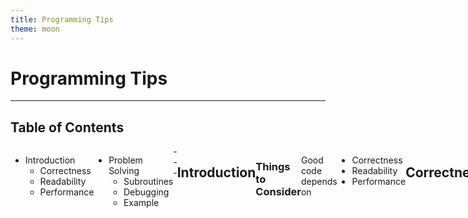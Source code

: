 ```yaml
---
title: Programming Tips
theme: moon
---
```

# Programming Tips
---
## Table of Contents
<style>
.container{
    display: flex;
}
.col{
    flex: 1;
}
</style>

<div class="container">

<div class="col">

* Introduction <!-- .element class="fragment" -->
  * Correctness <!-- .element class="fragment" -->
  * Readability <!-- .element class="fragment" -->
  * Performance <!-- .element class="fragment" -->
</div>

<div class="col">

* Problem Solving <!-- .element class="fragment" -->
  * Subroutines <!-- .element class="fragment" -->
  * Debugging <!-- .element class="fragment" -->
  * Example <!-- .element class="fragment" -->
</div>
---

## Introduction
### Things to Consider <!-- .element class="fragment" -->
Good code depends on <!-- .element class="fragment" -->
* Correctness <!-- .element class="fragment" -->
* Readability <!-- .element class="fragment" -->
* Performance <!-- .element class="fragment" -->
---
## Correctness
* Code needs to be correct <!-- .element class="fragment" -->
* If code is incorrect, then it doesn't matter <!-- .element class="fragment" -->
  * how performant it is <!-- .element class="fragment" -->
  * how readable it is <!-- .element class="fragment" -->
----

### For example 
```python
def bool_sat(formula):
    return True
```
<!-- .element class="fragment" -->
* $\mathcal{O}(1)$ solution to an NP-Complete problem <!-- .element class="fragment" -->
* but, obviously not a correct solution <!-- .element class="fragment" -->
----

## What does "correct" mean?
* Depends on context, e.g. consider software that <!-- .element class="fragment" -->
  * controls a commercial plane <!-- .element class="fragment" -->
    * must be provably (mathematically) correct <!-- .element class="fragment" -->
  * launches League of Legends <!-- .element class="fragment" -->
    * 80% test coverage is sufficient <!-- .element class="fragment" --> 
----
<style>
.container{
    display: flex;
}
.col{
    flex: 1;
}
</style>

### Testing
<div class="container">

<div class="col">

* You should always test your code
* This is the easiest way to catch bugs! <!-- .element class="fragment" -->
* For example <!-- .element class="fragment" -->

```python
def is_prime(n):
  if n in {0, 1}:
    return False
  else:
    sqrtn = int(n ** 0.5)
    for i in range(2, sqrtn):
      if n % i == 0:
        return False
    return True
```
<!-- .element class="fragment" -->
</div>

<div class="col">

* What is wrong with this code? <!-- .element class="fragment" -->
* May not be immediately obvious <!-- .element class="fragment" -->
  * So let's test it <!-- .element class="fragment" -->

```python
for i in range(2, 11):
  print(i, is_prime(i))
```
<!-- .element class="fragment" -->
</div>
----
<style>
.container{
    display: flex;
}
.col{
    flex: 1;
}
</style>

<div class="container">

<div class="col">

| $i$  | `is_prime(i)` | Correct? |
|------|---------------|----------|
| $2$  | `True`        | ✓        |
| $3$  | `True`        | ✓        |
| $4$  | `True`        | ✗        |
| $5$  | `True`        | ✓        |
| $6$  | `True`        | ✗        |
| $7$  | `True`        | ✓        |
| $8$  | `True`        | ✗        |
| $9$  | `True`        | ✗        |
| $10$ | `False`       | ✓        |
</div>


<div class="col", style="font-size:25px">

* Incorrect for composite values $4$, $6$, $8$, and $9$ <!-- .element class="fragment" -->
* For these values $\lfloor\sqrt{n}\rfloor = 2$ <!-- .element class="fragment" -->
* Off-by-one error — add 1 to the range: <!-- .element class="fragment" -->
  * `int(n ** 0.5) + 1`
</div>
</div>
----

## Edge Cases
* <!-- .element class="fragment" --> Be sure to test for <font color="red">edge cases</font> 
  * boundary or degenerate cases <!-- .element class="fragment" -->
    * <!-- .element class="fragment" --> sorting an <font color="red">empty list</font> 
    * <!-- .element class="fragment" --> binary search returning <font color="red">first</font> or <font color="red">last</font> index 
    * <!-- .element class="fragment" --> checking if 0 or 1 is <font color="red">prime</font>
    * <!-- .element class="fragment" --> traversing a graph with <font color="red">no edges</font>
* <!-- .element class="fragment" --> Depending on the context, you may also need to test for <font color=red>invalid inputs</font>
---
## Readability
* <!-- .element class="fragment" --> Usually the most important thing after correctness 
* <!-- .element class="fragment" --> Code will be <font color="red">read</font> far more often than it is <font color="red">written</font>
* <!-- .element class="fragment" --> <font color=red>Maintenance</font> of code is often the highest expense
----
## Syntax
* <!-- .element class="fragment" --> Follow a set of best-practices for your language. For example
  * <!-- .element class="fragment" --> In Python, there is PEP 8
  * <!-- .element class="fragment" --> IN C, there is the Linux Kernel Style
* <!-- .element class="fragment" --> The style chosen is less important than that you <font color=red>follow a consistent style</font>
----
## For Example
<div class="container">

<div class="col">

<fieldset style="border: 2px groove">
      <legend style="border: 2px groove;margin-left: -4em; padding:10px "><font color=white>ugly</font></legend>

```python[]
c=(a+b)**0.5
L=[1,2,7]
```

</div>


</fieldset>


<div class="col">

<fieldset style="border: 2px groove">
      <legend style="border: 2px groove;margin-left: -3em; padding:10px "><font color=white>readable</font></legend>

```python[]
c = (a + b) ** 0.5
L = [1, 2, 7]
```

</div>

</fieldset>

</div>

* <!-- .element class="fragment" --> The easiest way to be consistent is to use a formater
  * <!-- .element class="fragment" --> A formatter automatically formats your code
    * Black, yapf, autopep, etc. for Python
    * clang-format for C/C++


Note: notice that, while the _semantics_ of both sets of code are the same, the code on the left is
more cluttered and difficult to read.
----
## Structure
* Syntactic readability (style) is not enough
* Code should be written for readability
* <font color=red>Modular</font> and <font color=red>structured</font> code is easier to
  * read
  * write
  * debug
----
## Example Problem
* Consider the following problem
<fieldset style="border: 2px groove; padding:10px">
      <legend style="border: 2px groove;margin-left: -3em; padding:10px "><font color=white>Problem</font></legend>
Find the largest product of two $3$-digit numbers that is a palindrome. 
</fieldset>
<fieldset style="border: 2px groove; padding:10px">
      <legend style="border: 2px groove;margin-left: -3em; padding:10px "><font color=white>Brute Force Solution</font></legend>
Iterate through all $10^6$ pairs of products and check if they are palindromic while keeping track of max.
</fieldset>

----
## Bad Structure

<div class="container">

<div class="col">

```python[|1|2|3-8|9-10|1]
for a, b in pairs:
  prod = a * b
  is_palindrome = True
  n = len(str(prod))
  for i in range(n):
    if s[i] != s[n - i - 1]:
      is_palindrome = False
      break
  if not is_palindrome:
    continue
  else:
    if prod > biggest:
      biggest = prod
```

</div>

<div class="col">

* <!-- .element class="fragment" --> Code is hard to follow
* <!-- .element class="fragment" --> Unnecessarily complex — <code>is_palindrome</code> is essentially a sentinel value
* <!-- .element class="fragment" --> code is <font color=red>imperative</font>, not <font color=red>declarative</font>

</div>

</div>
----

## Better Structure
<div class="container">

<div class="col">

```python
def is_palindrome(num):
  n = len(str(num))
  for i in range(n):
    if s[i] != s[n - i - 1]:
      return False
  return True

biggest = 0
for a, b in pairs:
  prod = a * b
  if is_palindrome(prod):
    biggest = max(biggest, prod)
```

</div>

<div class="col">

* <!-- .element class="fragment" --> Code is much easier to follow
* <!-- .element class="fragment" --> Function <code>is_palindrome</code> clearly conveys intent
* <!-- .element class="fragment" --> code is <font color=red>declarative</font>

</div>

</div>
----

## Good Structure
<div class="container">

<div class="col">

```python
def is_palindrome(num):
  n = len(str(num))
  for i in range(n):
    if s[i] != s[n - i - 1]:
      return False
  return True

def main():
  biggest = 0
  for a, b in pairs:
    prod = a * b
    if is_palindrome(prod):
      biggest = max(biggest, prod)
  print(biggest)
```

</div>

<div class="col">

* <!-- .element class="fragment" --> Basically the same code
* <!-- .element class="fragment" --> <code>main</code> describes what the code is doing <font color=red>overall</font>

</div>

</div>

----

## Comments
* <!-- .element class="fragment" --> Code should be commented
* <!-- .element class="fragment" --> but not <font color=red>over commented</font>

<fieldset style="border: 2px groove">
      <legend style="border: 2px groove;margin-left: -4em; padding:10px "><font color=white>Bad Comment</font></legend>

```python[]
def i_sqrt(n):
  i = 0
  while i ** 2 < n:
    i += 1  # increment i
  return i
```

</fieldset>

<!-- .element class="fragment" --> 

* <!-- .element class="fragment" --> it is clear that <code>i += 1</code> increments <code>i</code>
* <!-- .element class="fragment" --> comment is superfluous and <font color=red>distracting</font>

----
## Good Comments
* As a rule of thumb
  * good <font color=red>code</font> describes <font color=red>what</font> and <font color=red>how</font>
  * good <font color=red>comments</font> describe <font color=red>why</font>
----
## Good Comment Example

<fieldset style="border: 1px groove">
      <legend style="border: 1px groove;margin-left: -4em; padding:3px "><font color=white>Good Comment</font></legend>

```python[|3]
def is_prime(n):
  ...
  # we need only check for odd factors up to sqrt(n)
  for i in range(3, int(n ** 0.5) + 1), 2):
    if n % i == 0:
      return False
  return True
```

</fieldset>

<!-- .element class="fragment" fragment-id=1--> 


* <!-- .element class="fragment" fragment-id=2--> this comment explains why the code is iterating through $3$, $5$, $\dots$, $\lfloor\sqrt{n}\rfloor$
* <!-- .element class="fragment" --> without this comment, the reader would have to determine for themself why it only checks odd numbers up to $\lfloor\sqrt{n}\rfloor$

----
## Good Code
* <!-- .element class="fragment" --> If your code is well-written, it will improve readability
* <!-- .element class="fragment" --> Not just in terms of structure, but things like variable and function names
----
## Good Code
* <!-- .element class="fragment" --> Well-written code often makes many comments <font color=red>unecessary</font>
* <!-- .element class="fragment" --> Often expressed as
> Good Code is its Own Best Documentation
<!-- .element class="fragment" -->
* <!-- .element class="fragment" --> Not an excuse to avoid comments

----
## Bad Naming
```python[|6|]
def qs(a):
  if len(a) <= 1:
    return a
  else:
    x, z = [], []
    y = a[0]
    for p in a:
      if p < y:
        x.append(p)
      else:
        z.append(p)
    return qs(x) + qs(z)
```
<!-- .element class="fragment" -->
* <!-- .element class="fragment" --> These names convey almost <font color=red>nothing</font> about the meaning of the code

----
## Good Naming
```python[|6|]
def quicksort(array):
  if len(array) <= 1:
    return array
  else:
    left, right = [], []
    pivot = array[0]
    for ele in array:
      if ele < pivot:
        left.append(ele)
      else:
        right.append(ele)
    return quicksort(left) + quicksort(right)
```
<!-- .element class="fragment" -->

* <!-- .element class="fragment" --> These names convey
  * <!-- .element class="fragment" --> function is quicksort
  * <!-- .element class="fragment" --> input is an array
  * <!-- .element class="fragment" --> left and right are partitions around pivot = array[0]
  * <!-- .element class="fragment" --> ele iterates through values of array

----
## Side by Side

<div class="container">


<div class="col">


```python
def qs(a):
  if len(a) <= 1:
    return a
  else:
    x, z = [], []
    y = a[0]
    for p in a:
      if p < y:
        x.append(p)
      else:
        z.append(p)
    return qs(x) + qs(z)
```

</div>


<div class="col">


```python
def quicksort(array):
  if len(array) <= 1:
    return array
  else:
    left, right = [], []
    pivot = array[0]
    for ele in array:
      if ele < pivot:
        left.append(ele)
      else:
        right.append(ele)
    return quicksort(left) + quicksort(right)
```

</div>

</div>

----
## Miscellaneous
* <!-- .element class="fragment" --> Impractical to create exhaustive list of best practices
  * <!-- .element class="fragment" --> and some practices are debateable
* <!-- .element class="fragment" --> Good idea to look at resources like
  * <!-- .element class="fragment" --> The Little Book of Python Anti-Patterns
  * <!-- .element class="fragment" --> The C++ Core Guidelines
* <!-- .element class="fragment" --> And to use a <font color=red>linter</font> — a static analysis tool to flag bugs, style errors, etc., like
  * <!-- .element class="fragment" --> flake8 for Python
  * <!-- .element class="fragment" --> clang-tidy for C++

---
## Performance